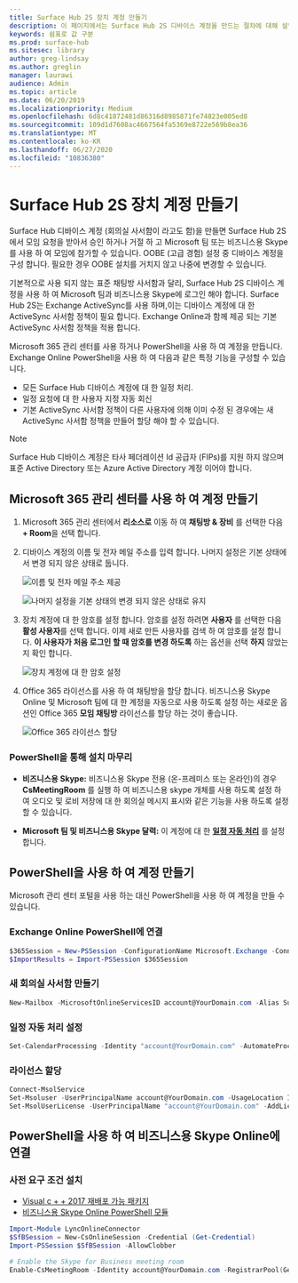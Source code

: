 ```yaml
---
title: Surface Hub 2S 장치 계정 만들기
description: 이 페이지에서는 Surface Hub 2S 디바이스 계정을 만드는 절차에 대해 설명 합니다.
keywords: 쉼표로 값 구분
ms.prod: surface-hub
ms.sitesec: library
author: greg-lindsay
ms.author: greglin
manager: laurawi
audience: Admin
ms.topic: article
ms.date: 06/20/2019
ms.localizationpriority: Medium
ms.openlocfilehash: 6d8c41872481d86316d8985871fe74823e005ed8
ms.sourcegitcommit: 109d1d7608ac4667564fa5369e8722e569b8ea36
ms.translationtype: MT
ms.contentlocale: ko-KR
ms.lasthandoff: 06/27/2020
ms.locfileid: "10836380"
---
```

# Surface Hub 2S 장치 계정 만들기

Surface Hub 디바이스 계정 (회의실 사서함이 라고도 함)을 만들면 Surface Hub 2S에서 모임 요청을 받아서 승인 하거나 거절 하 고 Microsoft 팀 또는 비즈니스용 Skype를 사용 하 여 모임에 참가할 수 있습니다. OOBE (고급 경험) 설정 중 디바이스 계정을 구성 합니다. 필요한 경우 OOBE 설치를 거치지 않고 나중에 변경할 수 있습니다.

기본적으로 사용 되지 않는 표준 채팅방 사서함과 달리, Surface Hub 2S 디바이스 계정을 사용 하 여 Microsoft 팀과 비즈니스용 Skype에 로그인 해야 합니다. Surface Hub 2S는 Exchange ActiveSync를 사용 하며,이는 디바이스 계정에 대 한 ActiveSync 사서함 정책이 필요 합니다. Exchange Online과 함께 제공 되는 기본 ActiveSync 사서함 정책을 적용 합니다.

Microsoft 365 관리 센터를 사용 하거나 PowerShell을 사용 하 여 계정을 만듭니다. Exchange Online PowerShell을 사용 하 여 다음과 같은 특정 기능을 구성할 수 있습니다.

- 모든 Surface Hub 디바이스 계정에 대 한 일정 처리.
- 일정 요청에 대 한 사용자 지정 자동 회신
- 기본 ActiveSync 사서함 정책이 다른 사용자에 의해 이미 수정 된 경우에는 새 ActiveSync 사서함 정책을 만들어 할당 해야 할 수 있습니다.

> [!NOTE]  
> Surface Hub 디바이스 계정은 타사 페더레이션 Id 공급자 (FIPs)를 지원 하지 않으며 표준 Active Directory 또는 Azure Active Directory 계정 이어야 합니다.

## Microsoft 365 관리 센터를 사용 하 여 계정 만들기

1. Microsoft 365 관리 센터에서 **리소스로** 이동 하 여 **채팅방 & 장비** 를 선택한 다음 **+ Room**을 선택 합니다.

2. 디바이스 계정의 이름 및 전자 메일 주소를 입력 합니다. 나머지 설정은 기본 상태에서 변경 되지 않은 상태로 둡니다.

   ![이름 및 전자 메일 주소 제공](images/sh2-account2.png)

   ![나머지 설정을 기본 상태의 변경 되지 않은 상태로 유지](images/sh2-account3.png)

3. 장치 계정에 대 한 암호를 설정 합니다. 암호를 설정 하려면 **사용자** 를 선택한 다음 **활성 사용자**를 선택 합니다. 이제 새로 만든 사용자를 검색 하 여 암호를 설정 합니다. **이 사용자가 처음 로그인 할 때 암호를 변경 하도록** 하는 옵션을 선택 **하지** 않았는지 확인 합니다.

   ![장치 계정에 대 한 암호 설정](images/sh2-account4.png)

4. Office 365 라이선스를 사용 하 여 채팅방을 할당 합니다. 비즈니스용 Skype Online 및 Microsoft 팀에 대 한 계정을 자동으로 사용 하도록 설정 하는 새로운 옵션인 Office 365 **모임 채팅방** 라이선스를 할당 하는 것이 좋습니다.

   ![Office 365 라이선스 할당](images/sh2-account5.png)

### PowerShell을 통해 설치 마무리

- **비즈니스용 Skype:** 비즈니스용 Skype 전용 (온-프레미스 또는 온라인)의 경우 **CsMeetingRoom** 를 실행 하 여 비즈니스용 skype 개체를 사용 하도록 설정 하 여 오디오 및 로비 저장에 대 한 회의실 메시지 표시와 같은 기능을 사용 하도록 설정할 수 있습니다.

- **Microsoft 팀 및 비즈니스용 Skype 달력:** 이 계정에 대 한 [**일정 자동 처리**](https://docs.microsoft.com/surface-hub/surface-hub-2s-account?source=docs#set-calendar-auto-processing) 를 설정 합니다.

## PowerShell을 사용 하 여 계정 만들기

Microsoft 관리 센터 포털을 사용 하는 대신 PowerShell을 사용 하 여 계정을 만들 수 있습니다.

### Exchange Online PowerShell에 연결

```powershell
$365Session = New-PSSession -ConfigurationName Microsoft.Exchange -ConnectionUri https://ps.outlook.com/powershell -Credential (Get-Credential) -Authentication Basic –AllowRedirection
$ImportResults = Import-PSSession $365Session
```

### 새 회의실 사서함 만들기

```powershell
New-Mailbox -MicrosoftOnlineServicesID account@YourDomain.com -Alias SurfaceHub2S -Name SurfaceHub2S -Room -EnableRoomMailboxAccount $true -RoomMailboxPassword (ConvertTo-SecureString  -String "<Enter Strong Password>" -AsPlainText -Force)
```

### 일정 자동 처리 설정

```powershell
Set-CalendarProcessing -Identity "account@YourDomain.com" -AutomateProcessing AutoAccept -AddOrganizerToSubject $false –AllowConflicts   $false –DeleteComments $false -DeleteSubject $false -RemovePrivateProperty $false -AddAdditionalResponse $true -AdditionalResponse "This room is equipped with a Surface Hub"
```

### 라이선스 할당

```powershell
Connect-MsolService
Set-Msoluser -UserPrincipalName account@YourDomain.com -UsageLocation IE
Set-MsolUserLicense -UserPrincipalName "account@YourDomain.com" -AddLicenses "contoso:MEETING_ROOM"
```

## PowerShell을 사용 하 여 비즈니스용 Skype Online에 연결

### 사전 요구 조건 설치

- [Visual c + + 2017 재배포 가능 패키지](https://aka.ms/vs/15/release/vc_redist.x64.exe)
- [비즈니스용 Skype Online PowerShell 모듈](https://www.microsoft.com/download/confirmation.aspx?id=39366)

```powershell
Import-Module LyncOnlineConnector
$SfBSession = New-CsOnlineSession -Credential (Get-Credential)
Import-PSSession $SfBSession -AllowClobber

# Enable the Skype for Business meeting room
Enable-CsMeetingRoom -Identity account@YourDomain.com -RegistrarPool(Get-CsTenant).Registrarpool -SipAddressType EmailAddress
```
